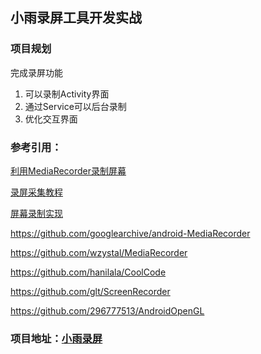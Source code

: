 ## 小雨录屏工具开发实战

### 项目规划

完成录屏功能 

1. 可以录制Activity界面
1. 通过Service可以后台录制
1. 优化交互界面

### 参考引用：

[利用MediaRecorder录制屏幕](https://www.jianshu.com/p/8b313692ac85)

[录屏采集教程](https://juejin.cn/post/6982854696553676808)

[屏幕录制实现](https://juejin.cn/post/6844903606764716040)

https://github.com/googlearchive/android-MediaRecorder

https://github.com/wzystal/MediaRecorder

https://github.com/hanilala/CoolCode

https://github.com/glt/ScreenRecorder

https://github.com/296777513/AndroidOpenGL

### 项目地址：[小雨录屏](https://github.com/tanyusheng/xyScreenRecord)